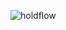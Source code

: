 ![holdflow](https://user-images.githubusercontent.com/6707270/157333119-0fd2433e-2eb9-4f01-8821-19b64dd33e51.svg)
